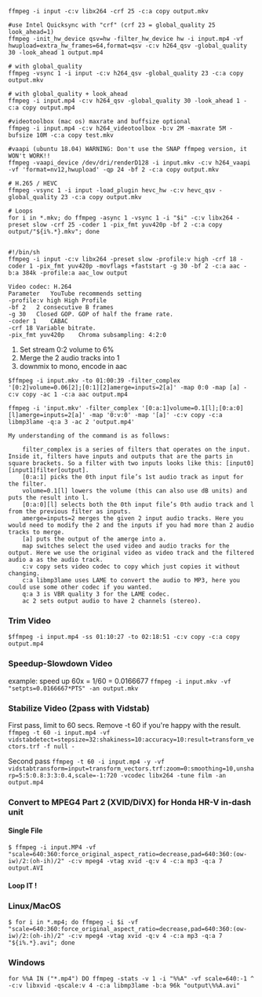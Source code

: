 ```
ffmpeg -i input -c:v libx264 -crf 25 -c:a copy output.mkv

#use Intel Quicksync with "crf" (crf 23 = global_quality 25 look_ahead=1)
ffmpeg -init_hw_device qsv=hw -filter_hw_device hw -i input.mp4 -vf hwupload=extra_hw_frames=64,format=qsv -c:v h264_qsv -global_quality 30 -look_ahead 1 output.mp4

# with global_quality
ffmpeg -vsync 1 -i input -c:v h264_qsv -global_quality 23 -c:a copy output.mkv

# with global_quality + look_ahead
ffmpeg -i input.mp4 -c:v h264_qsv -global_quality 30 -look_ahead 1 -c:a copy output.mp4

#videotoolbox (mac os) maxrate and buffsize optional
ffmpeg -i input.mp4 -c:v h264_videotoolbox -b:v 2M -maxrate 5M -bufsize 10M -c:a copy test.mkv

#vaapi (ubuntu 18.04) WARNING: Don't use the SNAP ffmpeg version, it WON't WORK!!
ffmpeg -vaapi_device /dev/dri/renderD128 -i input.mkv -c:v h264_vaapi -vf 'format=nv12,hwupload' -qp 24 -bf 2 -c:a copy output.mkv

# H.265 / HEVC
ffmpeg -vsync 1 -i input -load_plugin hevc_hw -c:v hevc_qsv -global_quality 23 -c:a copy output.mkv

# Loops
for i in *.mkv; do ffmpeg -async 1 -vsync 1 -i "$i" -c:v libx264 -preset slow -crf 25 -coder 1 -pix_fmt yuv420p -bf 2 -c:a copy output/"${i%.*}.mkv"; done


#!/bin/sh
ffmpeg -i input -c:v libx264 -preset slow -profile:v high -crf 18 -coder 1 -pix_fmt yuv420p -movflags +faststart -g 30 -bf 2 -c:a aac -b:a 384k -profile:a aac_low output

Video codec: H.264
Parameter	YouTube recommends setting
-profile:v high	High Profile
-bf 2	2 consecutive B frames
-g 30	Closed GOP. GOP of half the frame rate.
-coder 1	CABAC
-crf 18	Variable bitrate.
-pix_fmt yuv420p	Chroma subsampling: 4:2:0
```

1. Set stream 0:2 volume to 6%
1. Merge the 2 audio tracks into 1
1. downmix to mono, encode in aac

`$ffmpeg -i input.mkv -to 01:00:39 -filter_complex '[0:2]volume=0.06[2];[0:1][2]amerge=inputs=2[a]' -map 0:0 -map [a] -c:v copy -ac 1 -c:a aac output.mp4`
```
ffmpeg -i 'input.mkv' -filter_complex '[0:a:1]volume=0.1[l];[0:a:0][l]amerge=inputs=2[a]' -map '0:v:0' -map '[a]' -c:v copy -c:a libmp3lame -q:a 3 -ac 2 'output.mp4'

My understanding of the command is as follows:

    filter_complex is a series of filters that operates on the input. Inside it, filters have inputs and outputs that are the parts in square brackets. So a filter with two inputs looks like this: [input0][input1]filter[output].
    [0:a:1] picks the 0th input file’s 1st audio track as input for the filter.
    volume=0.1[l] lowers the volume (this can also use dB units) and puts the result into l.
    [0:a:0][l] selects both the 0th input file’s 0th audio track and l from the previous filter as inputs.
    amerge=inputs=2 merges the given 2 input audio tracks. Here you would need to modify the 2 and the inputs if you had more than 2 audio tracks to merge.
    [a] puts the output of the amerge into a.
    map switches select the used video and audio tracks for the output. Here we use the original video as video track and the filtered audio a as the audio track.
    c:v copy sets video codec to copy which just copies it without changing.
    c:a libmp3lame uses LAME to convert the audio to MP3, here you could use some other codec if you wanted.
    q:a 3 is VBR quality 3 for the LAME codec.
    ac 2 sets output audio to have 2 channels (stereo).
```
### Trim Video
`$ffmpeg -i input.mp4 -ss 01:10:27 -to 02:18:51 -c:v copy -c:a copy output.mp4`

### Speedup-Slowdown Video
example: speed up 60x = 1/60 = 0.0166677
`ffmpeg -i input.mkv -vf "setpts=0.0166667*PTS" -an output.mkv`

### Stabilize Video (2pass with Vidstab)
First pass, limit to 60 secs. Remove -t 60 if you're happy with the result.
`ffmpeg -t 60 -i input.mp4 -vf vidstabdetect=stepsize=32:shakiness=10:accuracy=10:result=transform_vectors.trf -f null - `

Second pass
`ffmpeg -t 60 -i input.mp4 -y -vf vidstabtransform=input=transform_vectors.trf:zoom=0:smoothing=10,unsharp=5:5:0.8:3:3:0.4,scale=-1:720 -vcodec libx264 -tune film -an output.mp4`


### Convert to MPEG4 Part 2 (XVID/DiVX) for Honda HR-V in-dash unit
#### Single File
`$ ffmpeg -i input.MP4 -vf "scale=640:360:force_original_aspect_ratio=decrease,pad=640:360:(ow-iw)/2:(oh-ih)/2" -c:v mpeg4 -vtag xvid -q:v 4 -c:a mp3 -q:a 7 output.AVI`
#### Loop IT !
### Linux/MacOS
`$ for i in *.mp4; do ffmpeg -i $i -vf "scale=640:360:force_original_aspect_ratio=decrease,pad=640:360:(ow-iw)/2:(oh-ih)/2" -c:v mpeg4 -vtag xvid -q:v 4 -c:a mp3 -q:a 7 "${i%.*}.avi"; done`
### Windows
`for %%A IN ("*.mp4") DO ffmpeg -stats -v 1 -i "%%A" -vf scale=640:-1 ^
 -c:v libxvid -qscale:v 4 -c:a libmp3lame -b:a 96k "output\%%A.avi"`


